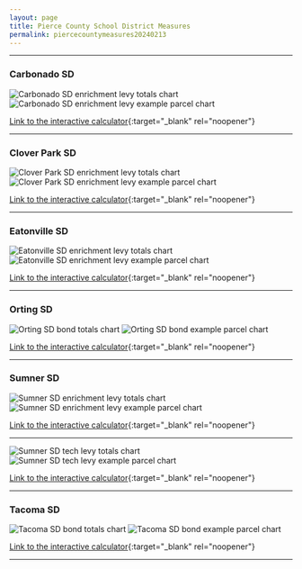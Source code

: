 ```yaml
---
layout: page
title: Pierce County School District Measures
permalink: piercecountymeasures20240213
---
```


___

### Carbonado SD

![Carbonado SD enrichment levy totals chart](pagesManual/LeviesReport/20240213/CarbonadoEnrichment.png "Carbonado SD enrichment levy totals chart")
![Carbonado SD enrichment levy example parcel chart](pagesManual/LeviesReport/20240213/CarbonadoEnrichment.png "Carbonado SD enrichment  example parcel chart")

[Link to the interactive calculator](calculator_carbonado_enrichment_20240213_enhanced){:target="_blank" rel="noopener"}

___

### Clover Park SD

![Clover Park SD enrichment levy totals chart](pagesManual/LeviesReport/20240213/CloverParkEnrichment.png "Clover Park SD enrichment levy totals chart")
![Clover Park SD enrichment levy example parcel chart](pagesManual/LeviesReport/20240213/CloverParkEnrichment.png "Clover Park SD enrichment  example parcel chart")

[Link to the interactive calculator](calculator_clover_park_enrichment_20240213_enhanced){:target="_blank" rel="noopener"}

___

### Eatonville SD

![Eatonville SD enrichment levy totals chart](pagesManual/LeviesReport/20240213/EatonvilleEnrichment.png "Eatonville SD enrichment levy totals chart")
![Eatonville SD enrichment levy example parcel chart](pagesManual/LeviesReport/20240213/EatonvilleEnrichment.png "Eatonville SD enrichment  example parcel chart")

[Link to the interactive calculator](calculator_eatonville_enrichment_20240213_enhanced){:target="_blank" rel="noopener"}

___

### Orting SD

![Orting SD bond totals chart](pagesManual/LeviesReport/20240213/Orting.png "Orting SD bond totals chart")
![Orting SD bond example parcel chart](pagesManual/LeviesReport/20240213/OrtingParcel.png "Orting SD bond example parcel chart")

[Link to the interactive calculator](calculator_orting_20240213_enhanced){:target="_blank" rel="noopener"}

___

### Sumner SD

![Sumner SD enrichment levy totals chart](pagesManual/LeviesReport/20240213/SumnerEnrichment.png "Sumner SD enrichment levy totals chart")
![Sumner SD enrichment levy example parcel chart](pagesManual/LeviesReport/20240213/SumnerEnrichment.png "Sumner SD enrichment  example parcel chart")

[Link to the interactive calculator](calculator_sumner_enrichment_20240213_enhanced){:target="_blank" rel="noopener"}

___


![Sumner SD tech levy totals chart](pagesManual/LeviesReport/20240213/SumnerTech.png "Sumner SD tech levy totals chart")
![Sumner SD tech levy example parcel chart](pagesManual/LeviesReport/20240213/SumnerTech.png "Sumner SD tech  example parcel chart")

[Link to the interactive calculator](calculator_sumner_tech_20240213_enhanced){:target="_blank" rel="noopener"}

___

### Tacoma SD

![Tacoma SD bond totals chart](pagesManual/LeviesReport/20240213/Tacoma.png "Tacoma SD bond totals chart")
![Tacoma SD bond example parcel chart](pagesManual/LeviesReport/20240213/TacomaParcel.png "Tacoma SD bond example parcel chart")

[Link to the interactive calculator](calculator_tacoma_20240213_enhanced){:target="_blank" rel="noopener"}

___

